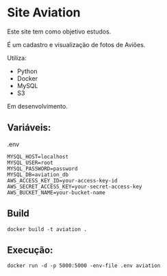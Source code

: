 # Site Aviation

Este site tem como objetivo estudos.

É um cadastro e visualização de fotos de Aviões.

Utiliza:
- Python
- Docker
- MySQL
- S3

Em desenvolvimento.


## Variáveis:

.env

```
MYSQL_HOST=localhost
MYSQL_USER=root
MYSQL_PASSWORD=password
MYSQL_DB=aviation_db
AWS_ACCESS_KEY_ID=your-access-key-id
AWS_SECRET_ACCESS_KEY=your-secret-access-key
AWS_BUCKET_NAME=your-bucket-name
```

## Build

```
docker build -t aviation .
```

## Execução:

```
docker run -d -p 5000:5000 -env-file .env aviation
```
